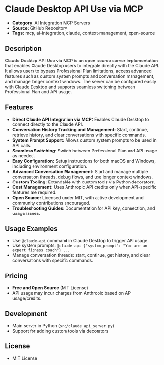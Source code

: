 # Claude Desktop API Use via MCP

- **Category:** AI Integration MCP Servers
- **Source:** [GitHub Repository](https://github.com/mlobo2012/Claude_Desktop_API_USE_VIA_MCP)
- **Tags:** mcp, ai-integration, claude, context-management, open-source

## Description
Claude Desktop API Use via MCP is an open-source server implementation that enables Claude Desktop users to integrate directly with the Claude API. It allows users to bypass Professional Plan limitations, access advanced features such as custom system prompts and conversation management, and manage longer context windows. The server can be configured easily with Claude Desktop and supports seamless switching between Professional Plan and API usage.

## Features
- **Direct Claude API Integration via MCP:** Enables Claude Desktop to connect directly to the Claude API.
- **Conversation History Tracking and Management:** Start, continue, retrieve history, and clear conversations with specific commands.
- **System Prompt Support:** Allows custom system prompts to be used in API calls.
- **Seamless Switching:** Switch between Professional Plan and API usage as needed.
- **Easy Configuration:** Setup instructions for both macOS and Windows, including environment configuration.
- **Advanced Conversation Management:** Start and manage multiple conversation threads, debug flows, and use longer context windows.
- **Custom Tooling:** Extendable with custom tools via Python decorators.
- **Cost Management:** Uses Anthropic API credits only when API-specific features are required.
- **Open Source:** Licensed under MIT, with active development and community contributions encouraged.
- **Troubleshooting Guides:** Documentation for API key, connection, and usage issues.

## Usage Examples
- Use `@claude-api` command in Claude Desktop to trigger API usage.
- Use system prompts: `@claude-api {"system_prompt": "You are an expert fitness coach"} ...`
- Manage conversation threads: start, continue, get history, and clear conversations with specific commands.

## Pricing
- **Free and Open Source** (MIT License)
- API usage may incur charges from Anthropic based on API usage/credits.

## Development
- Main server in Python (`src/claude_api_server.py`)
- Support for adding custom tools via decorators

## License
- MIT License
